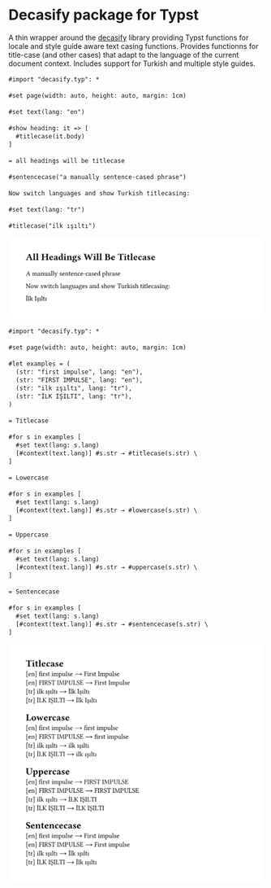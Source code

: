 # Decasify package for Typst

A thin wrapper around the [decasify](https://github.com/alerque/decasify) library providing Typst functions for locale and style guide aware text casing functions.
Provides functionns for title-case (and other cases) that adapt to the language of the current document context.
Includes support for Turkish and multiple style guides.

```typst
#import "decasify.typ": *

#set page(width: auto, height: auto, margin: 1cm)

#set text(lang: "en")

#show heading: it => [
  #titlecase(it.body)
]

= all headings will be titlecase

#sentencecase("a manually sentence-cased phrase")

Now switch languages and show Turkish titlecasing:

#set text(lang: "tr")

#titlecase("ilk ışıltı")
```

![](./readme_1.svg)

```typst
#import "decasify.typ": *

#set page(width: auto, height: auto, margin: 1cm)

#let examples = (
  (str: "first impulse", lang: "en"),
  (str: "FIRST IMPULSE", lang: "en"),
  (str: "ilk ışıltı", lang: "tr"),
  (str: "İLK IŞILTI", lang: "tr"),
)

= Titlecase

#for s in examples [
  #set text(lang: s.lang)
  [#context(text.lang)] #s.str → #titlecase(s.str) \
]

= Lowercase

#for s in examples [
  #set text(lang: s.lang)
  [#context(text.lang)] #s.str → #lowercase(s.str) \
]

= Uppercase

#for s in examples [
  #set text(lang: s.lang)
  [#context(text.lang)] #s.str → #uppercase(s.str) \
]

= Sentencecase

#for s in examples [
  #set text(lang: s.lang)
  [#context(text.lang)] #s.str → #sentencecase(s.str) \
]
```

![](./readme_2.svg)
